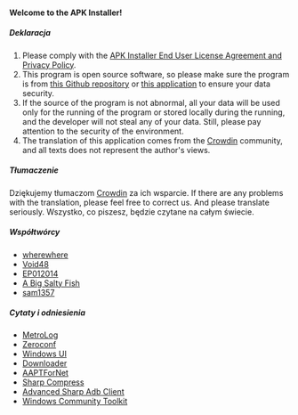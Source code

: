 #### Welcome to the APK Installer!

##### Deklaracja
1. Please comply with the [APK Installer End User License Agreement and Privacy Policy](https://github.com/Paving-Base/APK-Installer/blob/main/Privacy.md).
2. This program is open source software, so please make sure the program is from [this Github repository](https://github.com/Paving-Base/APK-Installer) or [this application](https://www.microsoft.com/store/apps/9P2JFQ43FPPG) to ensure your data security.
3. If the source of the program is not abnormal, all your data will be used only for the running of the program or stored locally during the running, and the developer will not steal any of your data. Still, please pay attention to the security of the environment.
4. The translation of this application comes from the [Crowdin](https://crowdin.com/project/APKInstaller "Crowdin") community, and all texts does not represent the author's views.

##### Tłumaczenie
Dziękujemy tłumaczom [Crowdin](https://crowdin.com/project/APKInstaller "Crowdin") za ich wsparcie. If there are any problems with the translation, please feel free to correct us. And please translate seriously. Wszystko, co piszesz, będzie czytane na całym świecie.

##### Współtwórcy
- [wherewhere](https://github.com/wherewhere)
- [Void48](https://github.com/Void48)
- [EP012014](https://github.com/EP012014)
- [A Big Salty Fish](https://github.com/bigsaltyfishes)
- [sam1357](https://github.com/sam1357)

##### Cytaty i odniesienia
- [MetroLog](https://github.com/roubachof/MetroLog "MetroLog")
- [Zeroconf](https://github.com/novotnyllc/Zeroconf "Zeroconf")
- [Windows UI](https://github.com/microsoft/microsoft-ui-xaml "Windows UI")
- [Downloader](https://github.com/bezzad/Downloader "Downloader")
- [AAPTForNet](https://github.com/canheo136/QuickLook.Plugin.ApkViewer "AAPTForNet")
- [Sharp Compress](https://github.com/adamhathcock/sharpcompress "Sharp Compress")
- [Advanced Sharp Adb Client](https://github.com/yungd1plomat/AdvancedSharpAdbClient "Advanced Sharp Adb Client")
- [Windows Community Toolkit](https://github.com/CommunityToolkit/WindowsCommunityToolkit "Windows Community Toolkit")